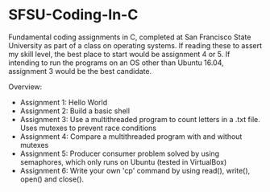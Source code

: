 # SFSU-Coding-In-C
Fundamental coding assignments in C, completed at San Francisco State University as part of a class on operating systems. 
If reading these to assert my skill level, the best place to start would be assignment 4 or 5. If intending to run the programs on an OS other than Ubuntu 16.04, assignment 3 would be the best candidate. 

Overview:
- Assignment 1: Hello World
- Assignment 2: Build a basic shell 
- Assignment 3: Use a multithreaded program to count letters in a .txt file. Uses mutexes to prevent race conditions 
- Assignment 4: Compare a multithreaded program with and without mutexes
- Assignment 5: Producer consumer problem solved by using semaphores, which only runs on Ubuntu (tested in VirtualBox)
- Assignment 6: Write your own 'cp' command by using read(), write(), open() and close(). 
